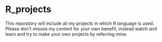 # R_projects
This repository will include all my projects in which R language is used. Please don't misuse my content for your own benefit, instead watch and learn and try to make your own projects by referring mine.
